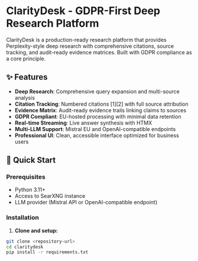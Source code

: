 # ClarityDesk - GDPR-First Deep Research Platform

ClarityDesk is a production-ready research platform that provides Perplexity-style deep research with comprehensive citations, source tracking, and audit-ready evidence matrices. Built with GDPR compliance as a core principle.

## ✨ Features

- **Deep Research**: Comprehensive query expansion and multi-source analysis
- **Citation Tracking**: Numbered citations [1][2] with full source attribution  
- **Evidence Matrix**: Audit-ready evidence trails linking claims to sources
- **GDPR Compliant**: EU-hosted processing with minimal data retention
- **Real-time Streaming**: Live answer synthesis with HTMX
- **Multi-LLM Support**: Mistral EU and OpenAI-compatible endpoints
- **Professional UI**: Clean, accessible interface optimized for business users

## 🚀 Quick Start

### Prerequisites

- Python 3.11+
- Access to SearXNG instance
- LLM provider (Mistral API or OpenAI-compatible endpoint)

### Installation

1. **Clone and setup:**
```bash
git clone <repository-url>
cd claritydesk
pip install -r requirements.txt
